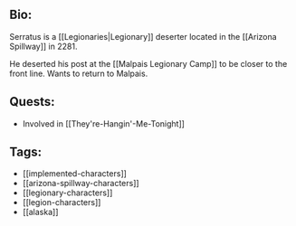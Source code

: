 ## Bio:

Serratus is a [[Legionaries|Legionary]] deserter located in the [[Arizona Spillway]] in 2281.

He deserted his post at the [[Malpais Legionary Camp]] to be closer to the front line. Wants to return to Malpais.

## Quests:

- Involved in [[They're-Hangin'-Me-Tonight]]

## Tags:

- [[implemented-characters]]
- [[arizona-spillway-characters]]
- [[legionary-characters]]
- [[legion-characters]]
- [[alaska]]